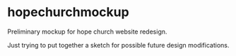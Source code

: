 # hopechurchmockup
Preliminary mockup for hope church website redesign.

Just trying to put together a sketch for possible future design modifications.
